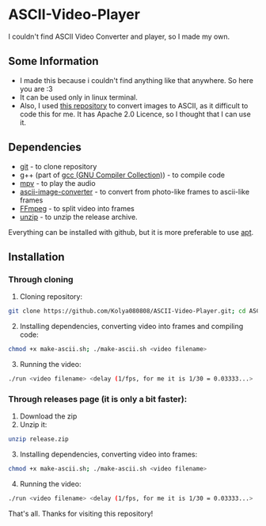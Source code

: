 # ASCII-Video-Player
I couldn't find ASCII Video Converter and player, so I made my own. 


## Some Information
- I made this because i couldn't find anything like that anywhere. So here you are :3
- It can be used only in linux terminal.
- Also, I used [this repository](https://github.com/TheZoraiz/ascii-image-converter) to convert images to ASCII, as it difficult to code this for me. It has Apache 2.0 Licence, so I thought that I can use it. 


## Dependencies

- [git](https://github.com/git/git) - to clone repository
- g++ (part of [gcc (GNU Compiler Collection)](https://github.com/gcc-mirror/gcc)) - to compile code
- [mpv](https://github.com/mpv-player/mpv) - to play the audio
- [ascii-image-converter](https://github.com/TheZoraiz/ascii-image-converter) - to convert from photo-like frames to ascii-like frames
- [FFmpeg](https://github.com/FFmpeg/FFmpeg) - to split video into frames
- [unzip](https://github.com/LuaDist/unzip) - to unzip the release archive.

Everything can be installed with github, but it is more preferable to use [apt](https://github.com/Debian/apt).

## Installation 

### Through cloning

1. Cloning repository:
```bash
git clone https://github.com/Kolya080808/ASCII-Video-Player.git; cd ASCII-Video-Player
```
2. Installing dependencies, converting video into frames and compiling code:
```bash
chmod +x make-ascii.sh; ./make-ascii.sh <video filename>
```
3. Running the video:
```bash
./run <video filename> <delay (1/fps, for me it is 1/30 = 0.03333...>
```

### Through releases page (it is only a bit faster):

1. Download the zip
2. Unzip it:
```bash
unzip release.zip
```
3. Installing dependencies, converting video into frames:
```bash
chmod +x make-ascii.sh; ./make-ascii.sh <video filename>
```
4. Running the video:
```bash
./run <video filename> <delay (1/fps, for me it is 1/30 = 0.03333...>
```


That's all. Thanks for visiting this repository! 
